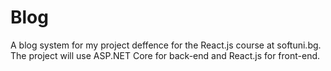 # Blog
A blog system for my project deffence for the React.js course at softuni.bg. The project will use ASP.NET Core for back-end and React.js for front-end.

